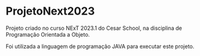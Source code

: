 # ProjetoNext2023

Projeto criado no curso NExT 2023.1 do Cesar School, na disciplina de Programação Orientada a Objeto.

Foi utilizada a linguagem de programação JAVA para executar este projeto.
